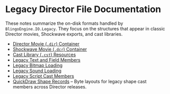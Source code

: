 # Legacy Director File Documentation

These notes summarize the on-disk formats handled by `BlingoEngine.IO.Legacy`. They focus on the structures that appear in classic Director movies, Shockwave exports, and cast libraries.

- [Director Movie (`.dir`) Container](./dir-format.md)
- [Shockwave Movie (`.dcr`) Container](./dcr-format.md)
- [Cast Library (`.cst`) Resources](./cst-format.md)
- [Legacy Text and Field Members](./LegacyTextFieldMembers.md)
- [Legacy Bitmap Loading](./LegacyBitmapLoading.md)
- [Legacy Sound Loading](./LegacySoundLoading.md)
- [Legacy Script Cast Members](./LegacyScriptMembers.md)
- [QuickDraw Shape Records](./LegacyShapeRecords.md) – Byte layouts for legacy shape cast members across Director releases.

